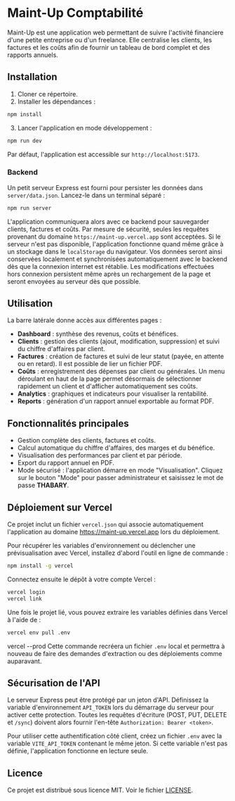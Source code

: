 # Maint-Up Comptabilité

Maint-Up est une application web permettant de suivre l'activité financiere d'une petite entreprise ou d'un freelance. Elle centralise les clients, les factures et les coûts afin de fournir un tableau de bord complet et des rapports annuels.

## Installation

1. Cloner ce répertoire.
2. Installer les dépendances :

```bash
npm install
```

3. Lancer l'application en mode développement :

```bash
npm run dev
```

Par défaut, l'application est accessible sur `http://localhost:5173`.

### Backend

Un petit serveur Express est fourni pour persister les données dans `server/data.json`.
Lancez-le dans un terminal séparé :

```bash
npm run server
```

L'application communiquera alors avec ce backend pour sauvegarder clients, factures
et coûts. Par mesure de sécurité, seules les requêtes provenant du domaine
`https://maint-up.vercel.app` sont acceptées.
Si le serveur n'est pas disponible, l'application fonctionne quand même grâce
à un stockage dans le `localStorage` du navigateur. Vos données seront ainsi
conservées localement et synchronisées automatiquement avec le backend dès que
la connexion internet est rétablie. Les modifications effectuées hors
connexion persistent même après un rechargement de la page et seront envoyées
au serveur dès que possible.

## Utilisation

La barre latérale donne accès aux différentes pages :

- **Dashboard** : synthèse des revenus, coûts et bénéfices.
- **Clients** : gestion des clients (ajout, modification, suppression) et suivi du chiffre d'affaires par client.
- **Factures** : création de factures et suivi de leur statut (payée, en attente ou en retard). Il est possible de lier un fichier PDF.
- **Coûts** : enregistrement des dépenses par client ou générales. Un menu déroulant en haut de la page permet désormais de sélectionner rapidement un client et d'afficher automatiquement ses coûts.
- **Analytics** : graphiques et indicateurs pour visualiser la rentabilité.
- **Reports** : génération d'un rapport annuel exportable au format PDF.

## Fonctionnalités principales

- Gestion complète des clients, factures et coûts.
- Calcul automatique du chiffre d'affaires, des marges et du bénéfice.
- Visualisation des performances par client et par période.
- Export du rapport annuel en PDF.
- Mode sécurisé : l'application démarre en mode "Visualisation". Cliquez sur le
  bouton "Mode" pour passer administrateur et saisissez le mot de passe
  **THABARY**.
## Déploiement sur Vercel

Ce projet inclut un fichier `vercel.json` qui associe automatiquement l'application au domaine https://maint-up.vercel.app lors du déploiement.

Pour récupérer les variables d'environnement ou déclencher une prévisualisation
avec Vercel, installez d'abord l'outil en ligne de commande :

```bash
npm install -g vercel
```

Connectez ensuite le dépôt à votre compte Vercel :

```bash
vercel login
vercel link
```

Une fois le projet lié, vous pouvez extraire les variables définies dans Vercel
à l'aide de :

```bash
vercel env pull .env
```
vercel --prod
Cette commande recréera un fichier `.env` local et permettra à nouveau de faire
des demandes d'extraction ou des déploiements comme auparavant.

## Sécurisation de l'API

Le serveur Express peut être protégé par un jeton d'API. Définissez la variable
d'environnement `API_TOKEN` lors du démarrage du serveur pour activer cette
protection. Toutes les requêtes d'écriture (POST, PUT, DELETE et `/sync`) doivent
alors fournir l'en-tête `Authorization: Bearer <token>`.

Pour utiliser cette authentification côté client, créez un fichier `.env` avec
la variable `VITE_API_TOKEN` contenant le même jeton. Si cette variable n'est
pas définie, l'application fonctionne en lecture seule.


## Licence

Ce projet est distribué sous licence MIT. Voir le fichier [LICENSE](LICENSE).

